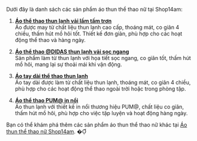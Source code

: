 Dưới đây là danh sách các sản phẩm áo thun thể thao nữ tại Shop14am:

1. **[Áo thể thao thun lạnh vải lấm tấm trơn](https://shop14am.com/san-pham/ao-the-thao-thun-lanh-vai-lam-tam-tron/)**  
   Áo được may từ chất liệu thun lạnh cao cấp, thoáng mát, co giãn 4 chiều, thấm hút mồ hôi tốt. Thiết kế đơn giản, phù hợp cho các hoạt động thể thao và hàng ngày.

2. **[Áo thể thao @DIDAS thun lạnh vải sọc ngang](https://shop14am.com/san-pham/ao-the-thao-didas-thun-lanh-vai-soc-ngang/)**  
   Sản phẩm làm từ thun lạnh với họa tiết sọc ngang, co giãn tốt, thấm hút mồ hôi, mang lại sự thoải mái khi vận động.

3. **[Áo tay dài thể thao thun lạnh](https://shop14am.com/san-pham/ao-tay-dai-the-thao-thun-lanh/)**  
   Áo tay dài được làm từ chất liệu thun lạnh, thoáng mát, co giãn 4 chiều, phù hợp cho các hoạt động thể thao ngoài trời hoặc trong phòng tập.

4. **[Áo thể thao PUM@ in nổi](https://shop14am.com/san-pham/ao-the-thao-pum-in-noi/)**  
   Áo thun lạnh với thiết kế in nổi thương hiệu PUM@, chất liệu co giãn, thấm hút mồ hôi, phù hợp cho việc tập luyện và hoạt động hàng ngày.

Bạn có thể khám phá thêm các sản phẩm áo thun thể thao nữ khác tại [Áo thun thể thao nữ Shop14am](https://shop14am.com/bmt/do-the-thao-nu/ao-thun/). � 
